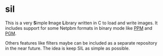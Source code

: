 # sil
This is a very **S**imple **I**mage **L**ibrary written in C to load and write images. It includes support for some Netpbm formats in binary mode like [PPM](http://netpbm.sourceforge.net/doc/ppm.html) and [PGM](http://netpbm.sourceforge.net/doc/pgm.html).

Others features like filters maybe can be included as a separate repository in the near future. The idea is keep SIL as simple as possible.
